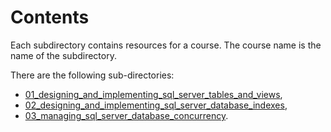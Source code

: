 # Contents

Each subdirectory contains resources for a course. The course name is the name of the subdirectory.

There are the following sub-directories:

- [01_designing_and_implementing_sql_server_tables_and_views](01_designing_and_implementing_sql_server_tables_and_views/),
- [02_designing_and_implementing_sql_server_database_indexes](02_designing_and_implementing_sql_server_database_indexes/),
- [03_managing_sql_server_database_concurrency](03_managing_sql_server_database_concurrency/).
